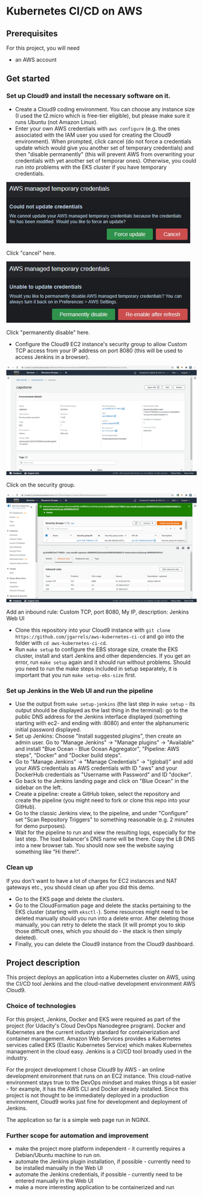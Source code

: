 # Kubernetes CI/CD on AWS

## Prerequisites

For this project, you will need

- an AWS account

## Get started

### Set up Cloud9 and install the necessary software on it.

- Create a Cloud9 coding environment. You can choose any instance size (I used the t2.micro which is free-tier eligible),
  but please make sure it runs Ubuntu (not Amazon Linux).
- Enter your own AWS credentials with `aws configure` (e.g. the ones associated with the IAM user you used for creating the Cloud9 environment). When prompted, click cancel 
  (do not force a credentials update which would give you another set of temporary credentials) and then "disable permanently" (this will prevent AWS from 
  overwriting your credentials with yet another set of temporar ones). Otherwise, you could run into problems with the EKS cluster if you have temporary credentials.

![Click cancel here](./screenshots/2a-aws-configure-click-cancel.png)

Click "cancel" here.

![Click "permanently disable" here](./screenshots/2b-aws-configure-click-permanently-disable.png)

Click "permanently disable" here.

- Configure the Cloud9 EC2 instance's security group to allow Custom TCP access from your IP address on port 8080 (this will be used to access Jenkins in a browser).

![Click on the security group](./screenshots/1a-Cloud9-overview-click-sg.png)

Click on the security group.

![Add an inbound rule: Custom TCP, port 8080, My IP, description: Jenkins Web UI](./screenshots/1b-Cloud9-security-group-inbound-rules.png)

Add an inbound rule: Custom TCP, port 8080, My IP, description: Jenkins Web UI

- Clone this repository into your Cloud9 instance with `git clone https://github.com/jgarrels/aws-kubernetes-ci-cd` and go into the folder with `cd aws-kubernetes-ci-cd`.
- Run `make setup` to configure the EBS storage size, create the EKS cluster, install and start Jenkins and other dependencies. If you get an error, run `make setup` again and 
  it should run without problems. Should you need to run the make steps included in setup separately, it is important that you run `make setup-ebs-size` first.

### Set up Jenkins in the Web UI and run the pipeline

- Use the output from `make setup-jenkins` (the last step in `make setup` - its output should be displayed as the last thing in the terminal):
  go to the public DNS address for the Jenkins interface displayed (something starting with ec2- and ending with :8080)
  and enter the alphanumeric initial password displayed.
- Set up Jenkins: Choose "Install suggested plugins", then create an admin user.
  Go to "Manage Jenkins" -> "Manage plugins" -> "Available" and install "Blue Ocean - Blue Ocean Aggregator", "Pipeline: AWS steps", "Docker" and "Docker build steps".
- Go to "Manage Jenkins" -> "Manage Credentials" -> "(global)" and add your AWS credentials as AWS credentials with ID "aws" 
  and your DockerHub credentials as "Username with Password" and ID "docker".
- Go back to the Jenkins landing page and click on "Blue Ocean" in the sidebar on the left.
- Create a pipeline: create a GitHub token, select the repository and create the pipeline (you might need to fork or clone this repo into your GitHub).
- Go to the classic Jenkins view, to the pipeline, and under "Configure" set "Scan Repository Triggers" to something reasonable (e.g. 2 minutes for demo purposes).
- Wait for the pipeline to run and view the resulting logs, especially for the last step. The load balancer's DNS name will be there.
  Copy the LB DNS into a new browser tab. You should now see the website saying something like "Hi there!".

### Clean up

If you don't want to have a lot of charges for EC2 instances and NAT gateways etc., you should clean up after you did this demo.
- Go to the EKS page and delete the clusters.
- Go to the CloudFormation page and delete the stacks pertaining to the EKS cluster (starting with `eksctl-`). Some resources might need to be deleted manually 
  should you run into a delete error. After deleting those manually, you can retry to delete the stack (it will prompt you to skip those difficult ones, which you 
  should do - the stack is then simply deleted).
- Finally, you can delete the Cloud9 instance from the Cloud9 dashboard.


## Project description

This project deploys an application into a Kubernetes cluster on AWS, using the CI/CD tool Jenkins and the cloud-native development environment AWS Cloud9.

### Choice of technologies

For this project, Jenkins, Docker and EKS were required as part of the project (for Udacity's Cloud DevOps Nanodegree program).
Docker and Kubernetes are the current industry standard for containerization and container management.
Amazon Web Services provides a Kubernetes services called EKS (Elastic Kubernetes Service) which makes Kubernetes management in the cloud easy.
Jenkins is a CI/CD tool broadly used in the industry.

For the project development I chose Cloud9 by AWS - an online development environment that runs on an EC2 instance.
This cloud-native environment stays true to the DevOps mindset and makes things a bit easier - for example, it has the AWS CLI and Docker already installed.
Since this project is not thought to be immediately deployed in a production environment, Cloud9 works just fine for development and deployment of Jenkins.

The application so far is a simple web page run in NGINX.

### Further scope for automation and improvement

- make the project more platform independent - it currently requires a Debian/Ubuntu machine to run on.
- automate the Jenkins plugin installation, if possible - currently need to be installed manually in the Web UI
- automate the Jenkins credentials, if possible - currently need to be entered manually in the Web UI
- make a more interesting application to be containerized and run
